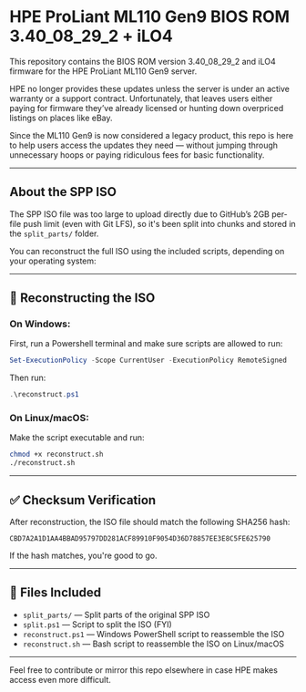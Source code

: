 # HPE ProLiant ML110 Gen9 BIOS ROM 3.40_08_29_2 + iLO4

This repository contains the BIOS ROM version 3.40_08_29_2 and iLO4 firmware for the HPE ProLiant ML110 Gen9 server.

HPE no longer provides these updates unless the server is under an active warranty or a support contract. Unfortunately, that leaves users either paying for firmware they’ve already licensed or hunting down overpriced listings on places like eBay.

Since the ML110 Gen9 is now considered a legacy product, this repo is here to help users access the updates they need — without jumping through unnecessary hoops or paying ridiculous fees for basic functionality.

---

## About the SPP ISO

The SPP ISO file was too large to upload directly due to GitHub’s 2GB per-file push limit (even with Git LFS), so it's been split into chunks and stored in the `split_parts/` folder.

You can reconstruct the full ISO using the included scripts, depending on your operating system:

---

## 🔧 Reconstructing the ISO

### On Windows:

First, run a Powershell terminal and make sure scripts are allowed to run:

```powershell
Set-ExecutionPolicy -Scope CurrentUser -ExecutionPolicy RemoteSigned
```

Then run:

```powershell
.\reconstruct.ps1
```

### On Linux/macOS:

Make the script executable and run:

```bash
chmod +x reconstruct.sh
./reconstruct.sh
```

---

## ✅ Checksum Verification

After reconstruction, the ISO file should match the following SHA256 hash:

```
CBD7A2A1D1AA4BBAD95797DD281ACF89910F9054D36D78857EE3E8C5FE625790
```

If the hash matches, you're good to go.

---

## 📁 Files Included

- `split_parts/` — Split parts of the original SPP ISO
- `split.ps1` — Script to split the ISO (FYI)
- `reconstruct.ps1` — Windows PowerShell script to reassemble the ISO
- `reconstruct.sh` — Bash script to reassemble the ISO on Linux/macOS

---

Feel free to contribute or mirror this repo elsewhere in case HPE makes access even more difficult.